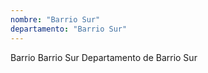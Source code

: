 ```yaml
---
nombre: "Barrio Sur"
departamento: "Barrio Sur"
---
```


Barrio Barrio Sur
Departamento de Barrio Sur
